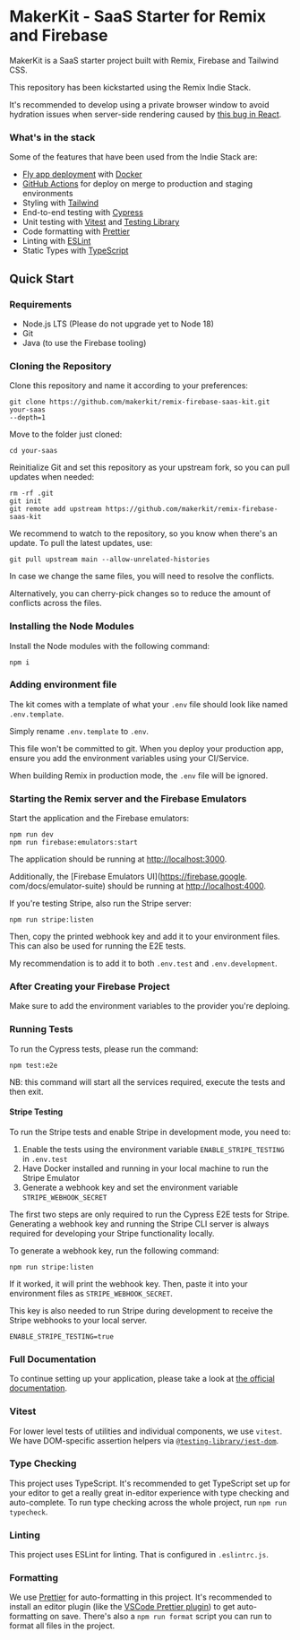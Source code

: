 # MakerKit - SaaS Starter for Remix and Firebase

MakerKit is a SaaS starter project built with Remix, Firebase and Tailwind
CSS.

This repository has been kickstarted using the Remix Indie Stack.

It's recommended to develop using a private browser window to avoid hydration issues when server-side rendering caused by [this bug in React](https://github.com/facebook/react/issues/24430).

### What's in the stack

Some of the features that have been used from the Indie Stack are:

- [Fly app deployment](https://fly.io) with [Docker](https://www.docker.com/)
- [GitHub Actions](https://github.com/features/actions) for deploy on merge to production and staging environments
- Styling with [Tailwind](https://tailwindcss.com/)
- End-to-end testing with [Cypress](https://cypress.io)
- Unit testing with [Vitest](https://vitest.dev) and [Testing Library](https://testing-library.com)
- Code formatting with [Prettier](https://prettier.io)
- Linting with [ESLint](https://eslint.org)
- Static Types with [TypeScript](https://typescriptlang.org)

## Quick Start

### Requirements

- Node.js LTS (Please do not upgrade yet to Node 18)
- Git
- Java (to use the Firebase tooling)

### Cloning the Repository

Clone this repository and name it according to your preferences:

```
git clone https://github.com/makerkit/remix-firebase-saas-kit.git your-saas
--depth=1
```

Move to the folder just cloned:

```
cd your-saas
```

Reinitialize Git and set this repository as your upstream fork, so you can
pull updates when needed:

```
rm -rf .git
git init
git remote add upstream https://github.com/makerkit/remix-firebase-saas-kit
```

We recommend to watch to the repository, so you know when there's an update.
To pull the latest updates, use:

```
git pull upstream main --allow-unrelated-histories
```

In case we change the same files, you will need to resolve the conflicts.

Alternatively, you can cherry-pick changes so to reduce the amount of
conflicts across the files.

### Installing the Node Modules

Install the Node modules with the following command:

```
npm i
```

### Adding environment file

The kit comes with a template of what your `.env` file should look like named `.env.template`. 

Simply rename `.env.template` to `.env`.

This file won't be committed to git. When you deploy your production app, ensure you add the environment variables using your CI/Service.

When building Remix in production mode, the `.env` file will be ignored.

### Starting the Remix server and the Firebase Emulators

Start the application and the Firebase emulators:

```
npm run dev
npm run firebase:emulators:start
```

The application should be running at [http://localhost:3000](http://localhost:3000).

Additionally, the [Firebase Emulators UI](https://firebase.google.
com/docs/emulator-suite) should be running at
[http://localhost:4000](http://localhost:4000).

If you're testing Stripe, also run the Stripe server:

```
npm run stripe:listen
```

Then, copy the printed webhook key and add it to your environment files.
This can also be used for running the E2E tests.

My recommendation is to add it to both `.env.test` and `.env.development`.

### After Creating your Firebase Project

Make sure to add the environment variables to the provider you're deploing.

### Running Tests

To run the Cypress tests, please run the command:

```
npm test:e2e
```

NB: this command will start all the services required, execute the tests and
then exit.

#### Stripe Testing

To run the Stripe tests and enable Stripe in development mode, you need to:

1. Enable the tests using the environment variable `ENABLE_STRIPE_TESTING` in
   `.env.test`
2. Have Docker installed and running in your local machine to run the Stripe
   Emulator
3. Generate a webhook key and set the environment variable
   `STRIPE_WEBHOOK_SECRET`

The first two steps are only required to run the Cypress E2E tests for
Stripe. Generating a webhook key and running the Stripe CLI server is
always required for developing your Stripe functionality locally.

To generate a webhook key, run the following command:

```
npm run stripe:listen
```

If it worked, it will print the webhook key. Then, paste it into
your environment files as `STRIPE_WEBHOOK_SECRET`.

This key is also needed to run Stripe during development to receive the
Stripe webhooks to your local server.

```
ENABLE_STRIPE_TESTING=true
```

### Full Documentation

To continue setting up your application, please take a look at [the official
documentation](https://makerkit.dev/docs/setting-up-firebase).

### Vitest

For lower level tests of utilities and individual components, we use `vitest`. We have DOM-specific assertion helpers via [`@testing-library/jest-dom`](https://testing-library.com/jest-dom).

### Type Checking

This project uses TypeScript. It's recommended to get TypeScript set up for your editor to get a really great in-editor experience with type checking and auto-complete. To run type checking across the whole project, run `npm run typecheck`.

### Linting

This project uses ESLint for linting. That is configured in `.eslintrc.js`.

### Formatting

We use [Prettier](https://prettier.io/) for auto-formatting in this project. It's recommended to install an editor plugin (like the [VSCode Prettier plugin](https://marketplace.visualstudio.com/items?itemName=esbenp.prettier-vscode)) to get auto-formatting on save. There's also a `npm run format` script you can run to format all files in the project.
